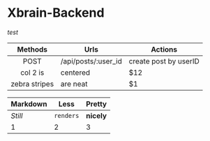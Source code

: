 # Xbrain-Backend


*test*

| Methods       | Urls                    | Actions  |
| :-----------: |-------------------------| ---------|
| POST          | /api/posts/:user_id | create post by userID |
| col 2 is      | centered      |   $12 |
| zebra stripes | are neat      |    $1 |



Markdown | Less | Pretty
--- | --- | ---
*Still* | `renders` | **nicely**
1 | 2 | 3
